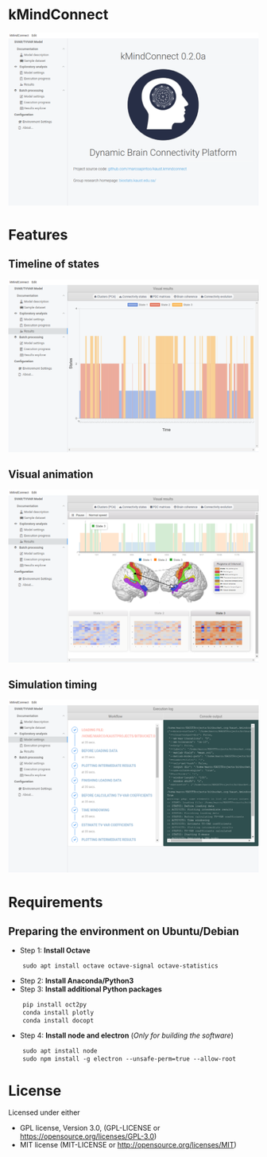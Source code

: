 
# kMindConnect

![](ui/docs/gui/screen.png)

# Features

## Timeline of states

![](ui/docs/gui/states.png)

## Visual animation

![](ui/docs/gui/animation.png)

## Simulation timing

![](ui/docs/gui/tracking.png)


# Requirements

## Preparing the environment on Ubuntu/Debian


* Step 1: **Install Octave**
```
    sudo apt install octave octave-signal octave-statistics
```
* Step 2: **Install Anaconda/Python3**
* Step 3: **Install additional Python packages**
```
    pip install oct2py 
    conda install plotly
    conda install docopt
```
* Step 4: **Install node and electron** (*Only for building the software*)
```
    sudo apt install node
    sudo npm install -g electron --unsafe-perm=true --allow-root
```

# License

Licensed under either

* GPL license, Version 3.0, (GPL-LICENSE or https://opensource.org/licenses/GPL-3.0)
* MIT license (MIT-LICENSE or http://opensource.org/licenses/MIT)

